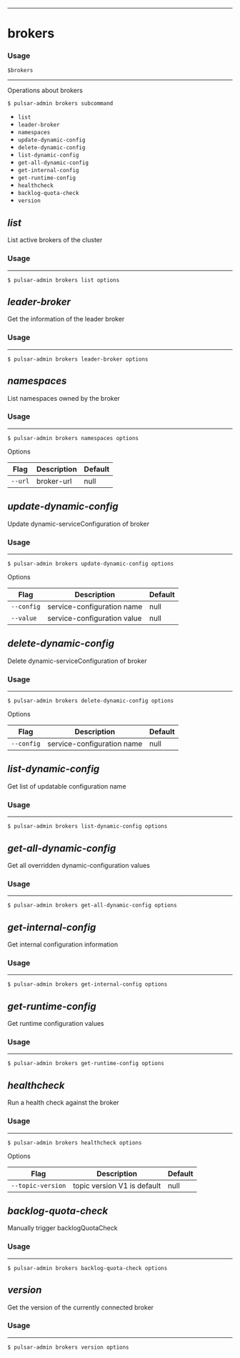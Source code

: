 ------------

# brokers

### Usage

`$brokers`

------------

Operations about brokers

```shell
$ pulsar-admin brokers subcommand
```

* `list`
* `leader-broker`
* `namespaces`
* `update-dynamic-config`
* `delete-dynamic-config`
* `list-dynamic-config`
* `get-all-dynamic-config`
* `get-internal-config`
* `get-runtime-config`
* `healthcheck`
* `backlog-quota-check`
* `version`

## <em>list</em>

List active brokers of the cluster

### Usage

------------

```shell
$ pulsar-admin brokers list options
```

## <em>leader-broker</em>

Get the information of the leader broker

### Usage

------------

```shell
$ pulsar-admin brokers leader-broker options
```

## <em>namespaces</em>

List namespaces owned by the broker

### Usage

------------

```shell
$ pulsar-admin brokers namespaces options
```

Options

| Flag    | Description | Default |
|---------|-------------|---------|
| `--url` | broker-url  | null    |

## <em>update-dynamic-config</em>

Update dynamic-serviceConfiguration of broker

### Usage

------------

```shell
$ pulsar-admin brokers update-dynamic-config options
```

Options

| Flag       | Description                 | Default |
|------------|-----------------------------|---------|
| `--config` | service-configuration name  | null    |
| `--value`  | service-configuration value | null    |

## <em>delete-dynamic-config</em>

Delete dynamic-serviceConfiguration of broker

### Usage

------------

```shell
$ pulsar-admin brokers delete-dynamic-config options
```

Options

| Flag       | Description                | Default |
|------------|----------------------------|---------|
| `--config` | service-configuration name | null    |

## <em>list-dynamic-config</em>

Get list of updatable configuration name

### Usage

------------

```shell
$ pulsar-admin brokers list-dynamic-config options
```

## <em>get-all-dynamic-config</em>

Get all overridden dynamic-configuration values

### Usage

------------

```shell
$ pulsar-admin brokers get-all-dynamic-config options
```

## <em>get-internal-config</em>

Get internal configuration information

### Usage

------------

```shell
$ pulsar-admin brokers get-internal-config options
```

## <em>get-runtime-config</em>

Get runtime configuration values

### Usage

------------

```shell
$ pulsar-admin brokers get-runtime-config options
```

## <em>healthcheck</em>

Run a health check against the broker

### Usage

------------

```shell
$ pulsar-admin brokers healthcheck options
```

Options

| Flag              | Description                 | Default |
|-------------------|-----------------------------|---------|
| `--topic-version` | topic version V1 is default | null    |

## <em>backlog-quota-check</em>

Manually trigger backlogQuotaCheck

### Usage

------------

```shell
$ pulsar-admin brokers backlog-quota-check options
```

## <em>version</em>

Get the version of the currently connected broker

### Usage

------------

```shell
$ pulsar-admin brokers version options
```


